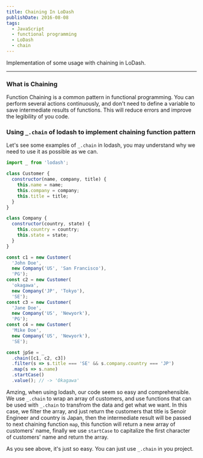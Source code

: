 ```yaml
---
title: Chaining In LoDash
publishDate: 2016-08-08
tags: 
  - JavaScript
  - functional programming
  - LoDash
  - chain
---
```


Implementation of some usage with chaining in LoDash.

---

### What is Chaining

Function Chaining is a common pattern in functional programming. You can perform
several actions continuously, and don't need to define a variable to save intermediate results
of functions. This will reduce errors and improve the legibility of you code.


### Using `_.chain` of lodash to implement chaining function pattern

Let's see some examples of `_.chain` in lodash, you may understand why we need to use it as possible as
we can.

```js
import _ from 'lodash';

class Customer {
  constructor(name, company, title) {
    this.name = name;
    this.company = company;
    this.title = title;
  }
}

class Company {
  constructor(country, state) {
    this.country = country;
    this.state = state;
  }
}

const c1 = new Customer(
  'John Doe', 
  new Company('US', 'San Francisco'),
  'PG');
const c2 = new Customer(
  'okagawa', 
  new Company('JP', 'Tokyo'),
  'SE');
const c3 = new Customer(
  'Jane Doe', 
  new Company('US', 'Newyork'),
  'PG');
const c4 = new Customer(
  'Mike Doe', 
  new Company('US', 'Newyork'),
  'SE');

const jpSe = _
  .chain([c1, c2, c3])
  .filter(s => s.title === 'SE' && s.company.country === 'JP')
  .map(s => s.name)
  .startCase()
  .value(); // -> 'Okagawa'
```

Amzing, when using lodash, our code seem so easy and comprehensible. We use `_.chain` to wrap
an array of customers, and use functions that can be used with `_.chain` to transfrom the data
and get what we want. In this case, we filter the array, and just return the customers that
title is Senoir Engineer and country is Japan, then the intermediate result will be passed to
next chaining function `map`, this function will return a new array of customers' name, finally
we use `startCase` to capitalize the first character of customers' name and return the array.

As you see above, it's just so easy. You can just use `_.chain` in you project.


